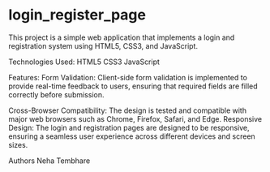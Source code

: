 # login_register_page

This project is a simple web application that implements a login and registration system using HTML5, CSS3, and JavaScript. 

Technologies Used:
HTML5
CSS3
JavaScript

Features:
Form Validation: Client-side form validation is implemented to provide real-time feedback to users, ensuring that required fields are filled correctly before submission.

Cross-Browser Compatibility: The design is tested and compatible with major web browsers such as Chrome, Firefox, Safari, and Edge.
Responsive Design: The login and registration pages are designed to be responsive, ensuring a seamless user experience across different devices and screen sizes.


Authors
Neha Tembhare
